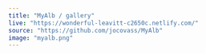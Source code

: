 ```yaml
---
title: "MyAlb / gallery"
live: "https://wonderful-leavitt-c2650c.netlify.com/"
source: "https://github.com/jocovass/MyAlb"
image: "myalb.png"
---
```

